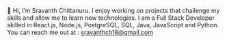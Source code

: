👋 Hi, I’m Sravanth Chittanuru.
I enjoy working on projects that challenge my skills and allow me to learn new technologies.
I am a Full Stack Developer skilled in React.js, Node.js, PostgreSQL, SQL, Java, JavaScript and Python.
You can reach me out at : sravanthch18@gmail.com
